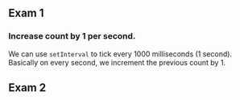 ## Exam 1

### Increase count by 1 per second.
We can use `setInterval` to tick every 1000 milliseconds (1 second). Basically on every second, we increment the previous count by 1.


## Exam 2

